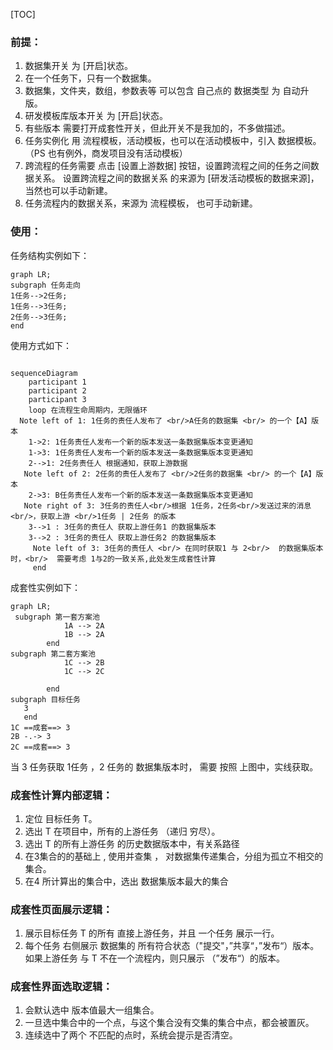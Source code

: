 [TOC]



### 前提：

1. 数据集开关 为 [开启]状态。
2. 在一个任务下，只有一个数据集。
3. 数据集，文件夹，数组，参数表等 可以包含 自己点的 数据类型 为 自动升版。
4. 研发模板库版本开关 为 [开启]状态。
5. 有些版本 需要打开成套性开关，但此开关不是我加的，不多做描述。
6. 任务实例化 用 流程模板，活动模板，也可以在活动模板中，引入 数据模板。（PS 也有例外，商发项目没有活动模板）
7. 跨流程的任务需要 点击 [设置上游数据] 按钮，设置跨流程之间的任务之间数据关系。  设置跨流程之间的数据关系 的来源为   [研发活动模板的数据来源]，当然也可以手动新建。
8. 任务流程内的数据关系，来源为 流程模板， 也可手动新建。



### 使用：

任务结构实例如下：

```mermaid
graph LR;
subgraph 任务走向
1任务-->2任务;
1任务-->3任务;
2任务-->3任务;
end
```





  使用方式如下：

```mermaid

sequenceDiagram
    participant 1
    participant 2
    participant 3
    loop 在流程生命周期内，无限循环
  Note left of 1: 1任务的责任人发布了 <br/>A任务的数据集 <br/> 的一个【A】版本
    1->2: 1任务责任人发布一个新的版本发送一条数据集版本变更通知
    1->3: 1任务责任人发布一个新的版本发送一条数据集版本变更通知
    2-->1: 2任务责任人 根据通知，获取上游数据
   Note left of 2: 2任务的责任人发布了 <br/>2任务的数据集 <br/> 的一个【A】版本  
    2->3: B任务责任人发布一个新的版本发送一条数据集版本变更通知
   Note right of 3: 3任务的责任人<br/>根据 1任务，2任务<br/>发送过来的消息<br/>，获取上游 <br/>1任务 | 2任务 的版本  
    3-->1 : 3任务的责任人 获取上游任务1 的数据集版本
    3-->2 : 3任务的责任人 获取上游任务2 的数据集版本
     Note left of 3: 3任务的责任人 <br/> 在同时获取1 与 2<br/>  的数据集版本时，<br/>  需要考虑 1与2的一致关系,此处发生成套性计算
     end
```

成套性实例如下：

```mermaid
graph LR;
 subgraph 第一套方案池
       		1A --> 2A
			1B --> 2A
        end
subgraph 第二套方案池
       		1C --> 2B
			1C --> 2C

        end
subgraph 目标任务
   3
   end
1C ==成套==> 3
2B -.-> 3
2C ==成套==> 3

```

当 3 任务获取 1任务 ，2 任务的 数据集版本时， 需要 按照 上图中，实线获取。



### 成套性计算内部逻辑：

1. 定位 目标任务 T。 
2. 选出 T 在项目中，所有的上游任务 （递归 穷尽）。
3. 选出 T 的所有上游任务 的历史数据版本中，有关系路径
4. 在3集合的的基础上 , 使用并查集 ， 对数据集传递集合，分组为孤立不相交的集合。
5. 在4 所计算出的集合中，选出 数据集版本最大的集合

### 成套性页面展示逻辑：

1.   展示目标任务 T 的所有 直接上游任务，并且 一个任务 展示一行。
2.   每个任务 右侧展示 数据集的 所有符合状态（"提交"，”共享“，”发布“）版本。 如果上游任务 与 T 不在一个流程内，则只展示 （”发布“）的版本。 

### 成套性界面选取逻辑：

1. 会默认选中 版本值最大一组集合。
2. 一旦选中集合中的一个点，与这个集合没有交集的集合中点，都会被置灰。
3. 连续选中了两个 不匹配的点时，系统会提示是否清空。




